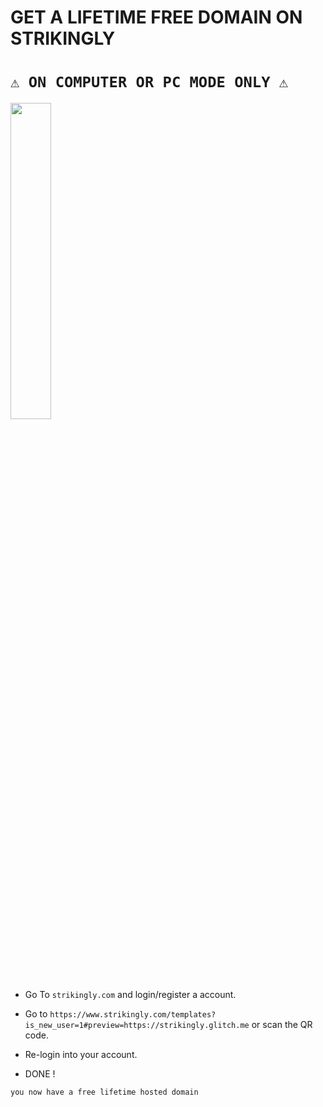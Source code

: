  GET A LIFETIME FREE DOMAIN ON STRIKINGLY
================================================
 ```⚠︎ ON COMPUTER OR PC MODE ONLY ⚠︎```
================================================

<img src="https://github.com/user-attachments/assets/9303e11c-d2cf-4fc3-9141-91c959940dc7" style="width: 36%;">


* Go To ```strikingly.com``` and login/register a account.

* Go to ```https://www.strikingly.com/templates?is_new_user=1#preview=https://strikingly.glitch.me``` or scan the QR code.

* Re-login into your account.

* DONE !

```` you now have a free lifetime hosted domain ````
